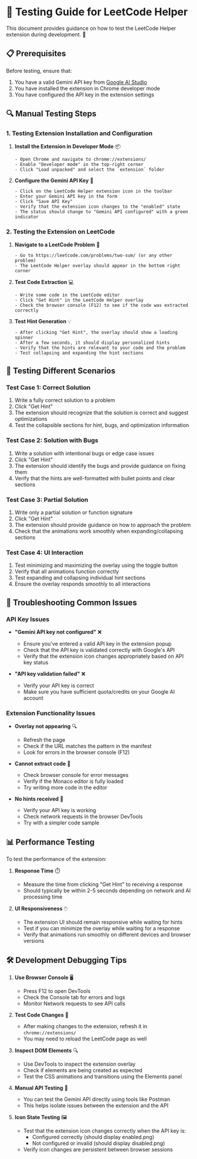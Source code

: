 # 🧪 Testing Guide for LeetCode Helper

This document provides guidance on how to test the LeetCode Helper extension during development. 🚀

## 📋 Prerequisites

Before testing, ensure that:

1. You have a valid Gemini API key from [Google AI Studio](https://aistudio.google.com/apikey)
2. You have installed the extension in Chrome developer mode
3. You have configured the API key in the extension settings

## 🔍 Manual Testing Steps

### 1. Testing Extension Installation and Configuration

1. **Install the Extension in Developer Mode** 📦
   ```
   - Open Chrome and navigate to chrome://extensions/
   - Enable "Developer mode" in the top-right corner
   - Click "Load unpacked" and select the `extension` folder
   ```

2. **Configure the Gemini API Key** 🔑
   ```
   - Click on the LeetCode Helper extension icon in the toolbar
   - Enter your Gemini API key in the form
   - Click "Save API Key"
   - Verify that the extension icon changes to the "enabled" state
   - The status should change to "Gemini API configured" with a green indicator
   ```

### 2. Testing the Extension on LeetCode

1. **Navigate to a LeetCode Problem** 🧩
   ```
   - Go to https://leetcode.com/problems/two-sum/ (or any other problem)
   - The LeetCode Helper overlay should appear in the bottom right corner
   ```

2. **Test Code Extraction** 💻
   ```
   - Write some code in the LeetCode editor
   - Click "Get Hint" in the LeetCode Helper overlay
   - Check the browser console (F12) to see if the code was extracted correctly
   ```

3. **Test Hint Generation** 💡
   ```
   - After clicking "Get Hint", the overlay should show a loading spinner
   - After a few seconds, it should display personalized hints
   - Verify that the hints are relevant to your code and the problem
   - Test collapsing and expanding the hint sections
   ```

## 🔧 Testing Different Scenarios

### Test Case 1: Correct Solution

1. Write a fully correct solution to a problem
2. Click "Get Hint"
3. The extension should recognize that the solution is correct and suggest optimizations
4. Test the collapsible sections for hint, bugs, and optimization information

### Test Case 2: Solution with Bugs

1. Write a solution with intentional bugs or edge case issues
2. Click "Get Hint"
3. The extension should identify the bugs and provide guidance on fixing them
4. Verify that the hints are well-formatted with bullet points and clear sections

### Test Case 3: Partial Solution

1. Write only a partial solution or function signature
2. Click "Get Hint"
3. The extension should provide guidance on how to approach the problem
4. Check that the animations work smoothly when expanding/collapsing sections

### Test Case 4: UI Interaction

1. Test minimizing and maximizing the overlay using the toggle button
2. Verify that all animations function correctly
3. Test expanding and collapsing individual hint sections
4. Ensure the overlay responds smoothly to all interactions

## 🐞 Troubleshooting Common Issues

### API Key Issues

- **"Gemini API key not configured"** ❌
  - Ensure you've entered a valid API key in the extension popup
  - Check that the API key is validated correctly with Google's API
  - Verify that the extension icon changes appropriately based on API key status

- **"API key validation failed"** ❌
  - Verify your API key is correct
  - Make sure you have sufficient quota/credits on your Google AI account

### Extension Functionality Issues

- **Overlay not appearing** 🔍
  - Refresh the page
  - Check if the URL matches the pattern in the manifest
  - Look for errors in the browser console (F12)

- **Cannot extract code** 📝
  - Check browser console for error messages
  - Verify if the Monaco editor is fully loaded
  - Try writing more code in the editor

- **No hints received** 💬
  - Verify your API key is working
  - Check network requests in the browser DevTools
  - Try with a simpler code sample

## 📊 Performance Testing

To test the performance of the extension:

1. **Response Time** ⏱️
   - Measure the time from clicking "Get Hint" to receiving a response
   - Should typically be within 2-5 seconds depending on network and AI processing time

2. **UI Responsiveness** 🖱️
   - The extension UI should remain responsive while waiting for hints
   - Test if you can minimize the overlay while waiting for a response
   - Verify that animations run smoothly on different devices and browser versions

## 🛠️ Development Debugging Tips

1. **Use Browser Console** 🖥️
   - Press F12 to open DevTools
   - Check the Console tab for errors and logs
   - Monitor Network requests to see API calls

2. **Test Code Changes** 🔄
   - After making changes to the extension, refresh it in `chrome://extensions/`
   - You may need to reload the LeetCode page as well

3. **Inspect DOM Elements** 🔍
   - Use DevTools to inspect the extension overlay
   - Check if elements are being created as expected
   - Test the CSS animations and transitions using the Elements panel

4. **Manual API Testing** 🧪
   - You can test the Gemini API directly using tools like Postman
   - This helps isolate issues between the extension and the API 

5. **Icon State Testing** 🖼️
   - Test that the extension icon changes correctly when the API key is:
     - Configured correctly (should display enabled.png)
     - Not configured or invalid (should display disabled.png)
   - Verify icon changes are persistent between browser sessions 